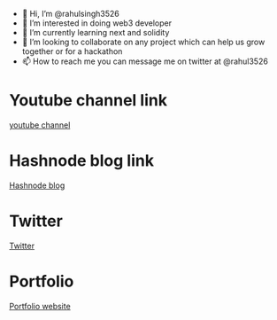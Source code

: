 - 👋 Hi, I’m @rahulsingh3526
- 👀 I’m interested in doing web3 developer
- 🌱 I’m currently learning next and solidity
- 💞️ I’m looking to collaborate on any project which can help us grow together or for a hackathon
- 📫 How to reach me  you can message me on twitter at @rahul3526

# Youtube channel link


[youtube channel](https://www.youtube.com/channel/UC9lsl35cIXRo824gj5wOP3g)

# Hashnode blog link

[Hashnode blog](https://rahul3526.hashnode.dev/connect-metamask-wallet-in-under-100-secs-in-your-nextjs-dapp)


# Twitter 
[Twitter](https://twitter.com/rahul3526)

# Portfolio

[Portfolio website](https://portfolio-rahulsingh3526.vercel.app/)

<!---
rahulsingh3526/rahulsingh3526 is a ✨ special ✨ repository because its `README.md` (this file) appears on your GitHub profile.
You can click the Preview link to take a look at your changes.
--->
